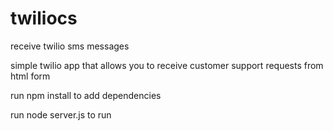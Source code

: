 # twiliocs
receive twilio sms messages 


simple twilio app that allows you to receive customer support requests from html form

run npm install to add dependencies

run node server.js to run
